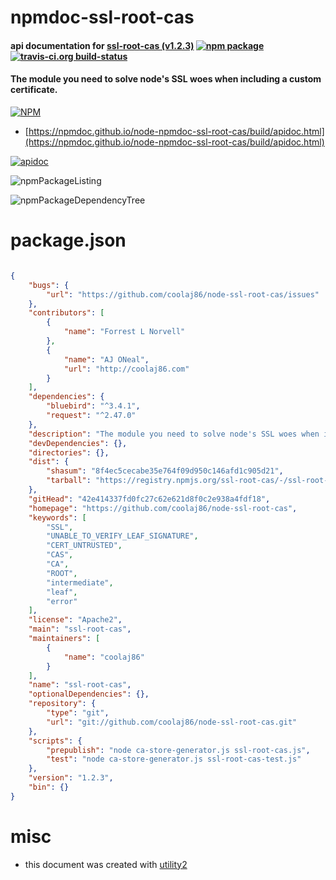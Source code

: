# npmdoc-ssl-root-cas

#### api documentation for  [ssl-root-cas (v1.2.3)](https://github.com/coolaj86/node-ssl-root-cas)  [![npm package](https://img.shields.io/npm/v/npmdoc-ssl-root-cas.svg?style=flat-square)](https://www.npmjs.org/package/npmdoc-ssl-root-cas) [![travis-ci.org build-status](https://api.travis-ci.org/npmdoc/node-npmdoc-ssl-root-cas.svg)](https://travis-ci.org/npmdoc/node-npmdoc-ssl-root-cas)

#### The module you need to solve node's SSL woes when including a custom certificate.

[![NPM](https://nodei.co/npm/ssl-root-cas.png?downloads=true&downloadRank=true&stars=true)](https://www.npmjs.com/package/ssl-root-cas)

- [https://npmdoc.github.io/node-npmdoc-ssl-root-cas/build/apidoc.html](https://npmdoc.github.io/node-npmdoc-ssl-root-cas/build/apidoc.html)

[![apidoc](https://npmdoc.github.io/node-npmdoc-ssl-root-cas/build/screenCapture.buildCi.browser.%252Ftmp%252Fbuild%252Fapidoc.html.png)](https://npmdoc.github.io/node-npmdoc-ssl-root-cas/build/apidoc.html)

![npmPackageListing](https://npmdoc.github.io/node-npmdoc-ssl-root-cas/build/screenCapture.npmPackageListing.svg)

![npmPackageDependencyTree](https://npmdoc.github.io/node-npmdoc-ssl-root-cas/build/screenCapture.npmPackageDependencyTree.svg)



# package.json

```json

{
    "bugs": {
        "url": "https://github.com/coolaj86/node-ssl-root-cas/issues"
    },
    "contributors": [
        {
            "name": "Forrest L Norvell"
        },
        {
            "name": "AJ ONeal",
            "url": "http://coolaj86.com"
        }
    ],
    "dependencies": {
        "bluebird": "^3.4.1",
        "request": "^2.47.0"
    },
    "description": "The module you need to solve node's SSL woes when including a custom certificate.",
    "devDependencies": {},
    "directories": {},
    "dist": {
        "shasum": "8f4ec5cecabe35e764f09d950c146afd1c905d21",
        "tarball": "https://registry.npmjs.org/ssl-root-cas/-/ssl-root-cas-1.2.3.tgz"
    },
    "gitHead": "42e414337fd0fc27c62e621d8f0c2e938a4fdf18",
    "homepage": "https://github.com/coolaj86/node-ssl-root-cas",
    "keywords": [
        "SSL",
        "UNABLE_TO_VERIFY_LEAF_SIGNATURE",
        "CERT_UNTRUSTED",
        "CAS",
        "CA",
        "ROOT",
        "intermediate",
        "leaf",
        "error"
    ],
    "license": "Apache2",
    "main": "ssl-root-cas",
    "maintainers": [
        {
            "name": "coolaj86"
        }
    ],
    "name": "ssl-root-cas",
    "optionalDependencies": {},
    "repository": {
        "type": "git",
        "url": "git://github.com/coolaj86/node-ssl-root-cas.git"
    },
    "scripts": {
        "prepublish": "node ca-store-generator.js ssl-root-cas.js",
        "test": "node ca-store-generator.js ssl-root-cas-test.js"
    },
    "version": "1.2.3",
    "bin": {}
}
```



# misc
- this document was created with [utility2](https://github.com/kaizhu256/node-utility2)
